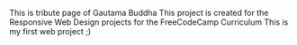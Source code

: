This is tribute page of Gautama Buddha 
This project is created for the Responsive Web Design projects for the FreeCodeCamp Curriculum
This is my first web project ;)
